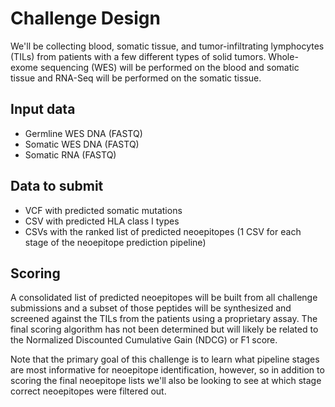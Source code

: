 # Challenge Design

We'll be collecting blood, somatic tissue, and tumor-infiltrating lymphocytes (TILs) from patients with a few different types of solid tumors. Whole-exome sequencing (WES) will be performed on the blood and somatic tissue and RNA-Seq will be performed on the somatic tissue.

## Input data
* Germline WES DNA (FASTQ)
* Somatic WES DNA (FASTQ)
* Somatic RNA (FASTQ)

## Data to submit
* VCF with predicted somatic mutations
* CSV with predicted HLA class I types
* CSVs with the ranked list of predicted neoepitopes (1 CSV for each stage of the neoepitope prediction pipeline)

## Scoring
A consolidated list of predicted neoepitopes will be built from all challenge submissions and a subset of those peptides will be synthesized and screened against the TILs from the patients using a proprietary assay. The final scoring algorithm has not been determined but will likely be related to the Normalized Discounted Cumulative Gain (NDCG) or F1 score.

Note that the primary goal of this challenge is to learn what pipeline stages are most informative for neoepitope identification, however, so in addition to scoring the final neoepitope lists we'll also be looking to see at which stage correct neoepitopes were filtered out.